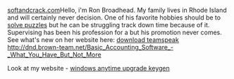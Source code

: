 [softandcrack.com](http://softandcrack.com/morphvox-pro/)Hello, i'm Ron
Broadhead. My family lives in Rhode Island and will certainly never
decision. One of his favorite hobbies should be to [solve
puzzles](https://Www.Mathsisfun.com/puzzles/logic-puzzles-index.html)
but he can be struggling track down time because of it. Supervising has
been his profession for a but his promotion never comes. See what's new
on her website here: [download
teamspeak](https://elunivercity.net/wiki-start-up/index.php/Twitter_Software_-_Free_Or_Paid_Out)
<http://dnd.brown-team.net/Basic_Accounting_Software_-_What_You_Have_But_Not_More>

Look at my website - [windows anytime upgrade
keygen](http://dnd.brown-team.net/Basic_Accounting_Software_-_What_You_Have_But_Not_More)